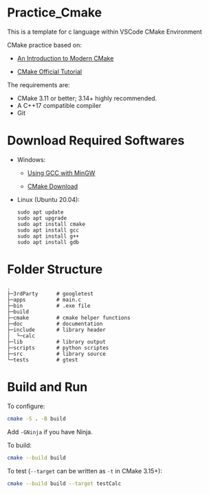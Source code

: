 # Practice_Cmake

This is a template for c language within VSCode CMake Environment

CMake practice based on:

- [An Introduction to Modern CMake](https://cliutils.gitlab.io/modern-cmake/)

- [CMake Official Tutorial](https://cmake.org/cmake/help/v3.25/guide/tutorial/index.html)

The requirements are:

- CMake 3.11 or better; 3.14+ highly recommended.
- A C++17 compatible compiler
- Git

# Download Required Softwares

- Windows:

  - [Using GCC with MinGW](https://code.visualstudio.com/docs/cpp/config-mingw)

  - [CMake Download](https://cmake.org/download/)

- Linux (Ubuntu 20.04):
  ```shell
  sudo apt update
  sudo apt upgrade
  sudo apt install cmake
  sudo apt install gcc
  sudo apt install g++
  sudo apt install gdb
  ```




# Folder Structure

```shell
.
├─3rdParty      # googletest
├─apps          # main.c
├─bin           # .exe file
├─build
├─cmake         # cmake helper functions
├─doc           # documentation
├─include       # library header
│  └─calc
├─lib           # library output
├─scripts       # python scriptes
├─src           # library source
└─tests         # gtest
```

# Build and Run

To configure:

```bash
cmake -S . -B build
```

Add `-GNinja` if you have Ninja.

To build:

```bash
cmake --build build
```

To test (`--target` can be written as `-t` in CMake 3.15+):

```bash
cmake --build build --target testCalc
```
